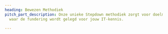```yaml
---
heading: Bewezen Methodiek
pitch_part_description: Onze unieke Stepdown methodiek zorgt voor doelmatige trainingen
  waar de fundering wordt gelegd voor jouw IT-kennis.

---
```

